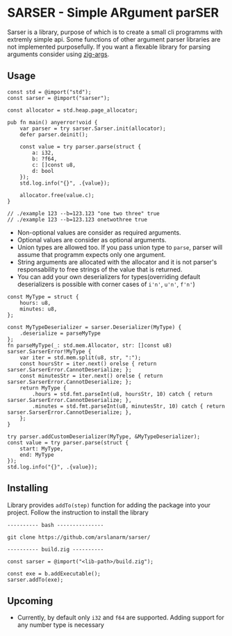 # SARSER - Simple ARgument parSER

Sarser is a library, purpose of which is to create a small cli programms with extremly simple api.
Some functions of other argument parser libraries are not implemented purposefully. If you want a flexable library for parsing arguments
consider using [zig-args](https://github.com/MasterQ32/zig-args).


## Usage

```
const std = @import("std");
const sarser = @import("sarser");

const allocator = std.heap.page_allocator;

pub fn main() anyerror!void {
    var parser = try sarser.Sarser.init(allocator);
    defer parser.deinit();

    const value = try parser.parse(struct {
        a: i32,
        b: ?f64,
        c: []const u8,
        d: bool
    });
    std.log.info("{}", .{value});
    
    allocator.free(value.c);
}

// ./example 123 --b=123.123 "one two three" true
// ./example 123 --b=123.123 onetwothree true
```

+ Non-optional values are consider as required arguments.
+ Optional values are consider as optional arguments.
+ Union types are allowed too. If you pass union type to `parse`, parser will assume that programm expects only one argument.
+ String arguments are allocated with the allocator and it is not parser's responsability to free strings of the value that is returned.
+ You can add your own deserializers for types(overriding default deserializers is possible with corner cases of `i'n'`, `u'n'`, `f'n'`)

```
const MyType = struct {
    hours: u8,
    minutes: u8,
};

const MyTypeDeserializer = sarser.Deserializer(MyType) {
    .deserialize = parseMyType
};
fn parseMyType(_: std.mem.Allocator, str: []const u8) sarser.SarserError!MyType {
    var iter = std.mem.split(u8, str, ":");
    const hoursStr = iter.next() orelse { return sarser.SarserError.CannotDeserialize; };
    const minutesStr = iter.next() orelse { return sarser.SarserError.CannotDeserialize; };
    return MyType {
        .hours = std.fmt.parseInt(u8, hoursStr, 10) catch { return sarser.SarserError.CannotDeserialize; },
        .minutes = std.fmt.parseInt(u8, minutesStr, 10) catch { return sarser.SarserError.CannotDeserialize; },
    };
}

try parser.addCustomDeserializer(MyType, &MyTypeDeserializer);
const value = try parser.parse(struct {
    start: MyType,
    end: MyType
});
std.log.info("{}", .{value});
```

## Installing

Library provides `addTo(step)` function for adding the package into your project. Follow the instruction to install the library

```
---------- bash ---------------

git clone https://github.com/arslanarm/sarser/

---------- build.zig ----------

const sarser = @import("<lib-path>/build.zig");

const exe = b.addExecutable();
sarser.addTo(exe);

```

## Upcoming

+ Currently, by default only `i32` and `f64` are supported. Adding support for any number type is necessary